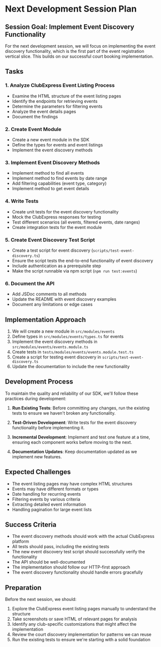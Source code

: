 # Next Development Session Plan

## Session Goal: Implement Event Discovery Functionality

For the next development session, we will focus on implementing the event discovery functionality, which is the first part of the event registration vertical slice. This builds on our successful court booking implementation.

## Tasks

### 1. Analyze ClubExpress Event Listing Process
- Examine the HTML structure of the event listing pages
- Identify the endpoints for retrieving events
- Determine the parameters for filtering events
- Analyze the event details pages
- Document the findings

### 2. Create Event Module
- Create a new event module in the SDK
- Define the types for events and event listings
- Implement the event discovery methods

### 3. Implement Event Discovery Methods
- Implement method to find all events
- Implement method to find events by date range
- Add filtering capabilities (event type, category)
- Implement method to get event details

### 4. Write Tests
- Create unit tests for the event discovery functionality
- Mock the ClubExpress responses for testing
- Test different scenarios (all events, filtered events, date ranges)
- Create integration tests for the event module

### 5. Create Event Discovery Test Script
- Create a test script for event discovery (`scripts/test-event-discovery.ts`)
- Ensure the script tests the end-to-end functionality of event discovery
- Include authentication as a prerequisite step
- Make the script runnable via npm script (`npm run test:events`)

### 6. Document the API
- Add JSDoc comments to all methods
- Update the README with event discovery examples
- Document any limitations or edge cases

## Implementation Approach

1. We will create a new module in `src/modules/events`
2. Define types in `src/modules/events/types.ts` for events
3. Implement the event discovery methods in `src/modules/events/events.module.ts`
4. Create tests in `tests/modules/events/events.module.test.ts`
5. Create a script for testing event discovery in `scripts/test-event-discovery.ts`
6. Update the documentation to include the new functionality

## Development Process

To maintain the quality and reliability of our SDK, we'll follow these practices during development:

1. **Run Existing Tests**: Before committing any changes, run the existing tests to ensure we haven't broken any functionality.

2. **Test-Driven Development**: Write tests for the event discovery functionality before implementing it.

3. **Incremental Development**: Implement and test one feature at a time, ensuring each component works before moving to the next.

4. **Documentation Updates**: Keep documentation updated as we implement new features.

## Expected Challenges

- The event listing pages may have complex HTML structures
- Events may have different formats or types
- Date handling for recurring events
- Filtering events by various criteria
- Extracting detailed event information
- Handling pagination for large event lists

## Success Criteria

- The event discovery methods should work with the actual ClubExpress platform
- All tests should pass, including the existing tests
- The new event discovery test script should successfully verify the functionality
- The API should be well-documented
- The implementation should follow our HTTP-first approach
- The event discovery functionality should handle errors gracefully

## Preparation

Before the next session, we should:

1. Explore the ClubExpress event listing pages manually to understand the structure
2. Take screenshots or save HTML of relevant pages for analysis
3. Identify any club-specific customizations that might affect the implementation
4. Review the court discovery implementation for patterns we can reuse
5. Run the existing tests to ensure we're starting with a solid foundation 